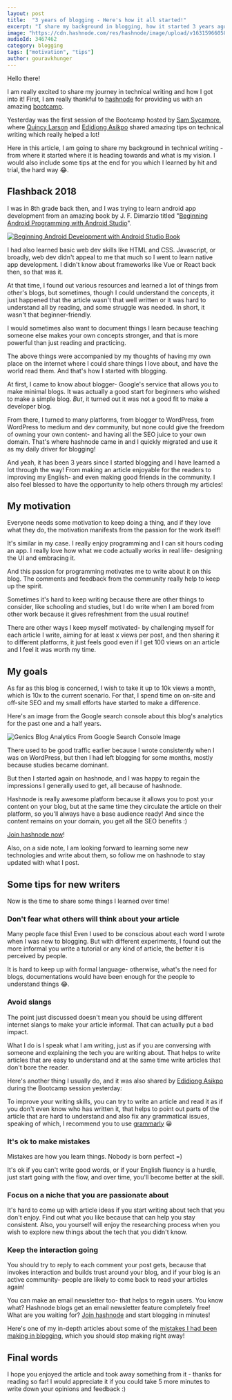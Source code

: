 ```yaml
---
layout: post
title:  "3 years of blogging - Here's how it all started!"
excerpt: "I share my background in blogging, how it started 3 years ago, and some tips for you at the end :)"
image: "https://cdn.hashnode.com/res/hashnode/image/upload/v1631596605889/xCcnwfFVk.png"
audioId: 3467462
category: blogging
tags: ["motivation", "tips"]
author: gouravkhunger
---
```


Hello there!

I am really excited to share my journey in technical writing and how I got into it! First, I am really thankful to [hashnode](https://hashnode.com) for providing us with an amazing [bootcamp](https://hashnode.com/bootcamp).

Yesterday was the first session of the Bootcamp hosted by [Sam Sycamore](https://hashnode.com/@tanoaksam), where [Quincy Larson](https://hashnode.com/@quincy) and [Edidiong Asikpo](https://hashnode.com/@didicodes) shared amazing tips on technical writing which really helped a lot!

Here in this article, I am going to share my background in technical writing - from where it started where it is heading towards and what is my vision. I would also include some tips at the end for you which I learned by hit and trial, the hard way 😂.

## Flashback 2018

I was in 8th grade back then, and I was trying to learn android app development from an amazing book by J. F. Dimarzio titled "[Beginning Android Programming with Android Studio](https://amzn.to/3A93YMM)".

[![Beginning Android Development with Android Studio Book](https://cdn.hashnode.com/res/hashnode/image/upload/v1631599770243/LwI6JWpNE.jpeg)](https://amzn.to/3A93YMM)

I had also learned basic web dev skills like HTML and CSS. Javascript, or broadly, web dev didn't appeal to me that much so I went to learn native app development. I didn't know about frameworks like Vue or React back then, so that was it.

At that time, I found out various resources and learned a lot of things from other's blogs, but sometimes, though I could understand the concepts, it just happened that the article wasn't that well written or it was hard to understand all by reading, and some struggle was needed. In short, it wasn't that beginner-friendly.

I would sometimes also want to document things I learn because teaching someone else makes your own concepts stronger, and that is more powerful than just reading and practicing.

The above things were accompanied by my thoughts of having my own place on the internet where I could share things I love about, and have the world read them. And that's how I started with blogging.

At first, I came to know about blogger- Google's service that allows you to make minimal blogs. It was actually a good start for beginners who wished to make a simple blog. *But*, it turned out it was not a good fit to make a developer blog.

From there, I turned to many platforms, from blogger to WordPress, from WordPress to medium and dev community, but none could give the freedom of owning your own content- and having all the SEO juice to your own domain. That's where hashnode came in and I quickly migrated and use it as my daily driver for blogging!

And yeah, it has been 3 years since I started blogging and I have learned a lot through the way! From making an article enjoyable for the readers to improving my English- and even making good friends in the community. I also feel blessed to have the opportunity to help others through my articles!

## My motivation

Everyone needs some motivation to keep doing a thing, and if they love what they do, the motivation manifests from the passion for the work itself!

It's similar in my case. I really enjoy programming and I can sit hours coding an app. I really love how what we code actually works in real life- designing the UI and embracing it.

And this passion for programming motivates me to write about it on this blog. The comments and feedback from the community really help to keep up the spirit.

Sometimes it's hard to keep writing because there are other things to consider, like schooling and studies, but I do write when I am bored from other work because it gives refreshment from the usual routine!

There are other ways I keep myself motivated- by challenging myself for each article I write, aiming for at least x views per post, and then sharing it to different platforms, it just feels good even if I get 100 views on an article and I feel it was worth my time.

## My goals

As far as this blog is concerned, I wish to take it up to 10k views a month, which is 10x to the current scenario. For that, I spend time on on-site and off-site SEO and my small efforts have started to make a difference.

Here's an image from the Google search console about this blog's analytics for the past one and a half years.

![Genics Blog Analytics From Google Search Console Image](https://cdn.hashnode.com/res/hashnode/image/upload/v1631601870247/zyuBYbzn7.png)

There used to be good traffic earlier because I wrote consistently when I was on WordPress, but then I had left blogging for some months, mostly because studies became dominant.

But then I started again on hashnode, and I was happy to regain the impressions I generally used to get, all because of hashnode. 

Hashnode is really awesome platform because it allows you to post your content on your blog, but at the same time they circulate the article on their platform, so you'll always have a base audience ready! And since the content remains on your domain, you get all the SEO benefits :)

[Join hashnode now](https://hashnode.com/@gouravkhunger/joinme)!

Also, on a side note, I am looking forward to learning some new technologies and write about them, so follow me on hashnode to stay updated with what I post.

## Some tips for new writers

Now is the time to share some things I learned over time!

### Don't fear what others will think about your article

Many people face this! Even I used to be conscious about each word I wrote when I was new to blogging. But with different experiments, I found out the more informal you write a tutorial or any kind of article, the better it is perceived by people.

It is hard to keep up with formal language- otherwise, what's the need for blogs, documentations would have been enough for the people to understand things 😂.

### Avoid slangs

The point just discussed doesn't mean you should be using different internet slangs to make your article informal. That can actually put a bad impact.

What I do is I speak what I am writing, just as if you are conversing with someone and explaining the tech you are writing about. That helps to write articles that are easy to understand and at the same time write articles that don't bore the reader.

Here's another thing I usually do, and it was also shared by [Edidiong Asikpo](https://hashnode.com/@didicodes) during the Bootcamp session yesterday:

To improve your writing skills, you can try to write an article and read it as if you don't even know who has written it, that helps to point out parts of the article that are hard to understand and also fix any grammatical issues, speaking of which, I recommend you to use [grammarly](https://grammarly.com) 😀

### It's ok to make mistakes

Mistakes are how you learn things. Nobody is born perfect =)

It's ok if you can't write good words, or if your English fluency is a hurdle, just start going with the flow, and over time, you'll become better at the skill.

### Focus on a niche that you are passionate about

It's hard to come up with article ideas if you start writing about tech that you don't enjoy. Find out what you like because that can help you stay consistent. Also, you yourself will enjoy the researching process when you wish to explore new things about the tech that you didn't know.

### Keep the interaction going

You should try to reply to each comment your post gets, because that invokes interaction and builds trust around your blog, and if your blog is an active community- people are likely to come back to read your articles again!

You can make an email newsletter too- that helps to regain users. You know what? Hashnode blogs get an email newsletter feature completely free! What are you waiting for? [Join hashnode](https://hashnode.com/@gouravkhunger/joinme) and start blogging in minutes!

Here's one of my in-depth articles about some of the [mistakes I had been making in blogging](https://genicsblog.com/mistakes-that-beginners-do-in-blogging-dont-make-these-yourself), which you should stop making right away!

## Final words

I hope you enjoyed the article and took away something from it - thanks for reading so far! I would appreciate it if you could take 5 more minutes to write down your opinions and feedback :)
